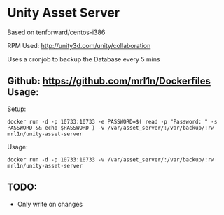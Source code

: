 Unity Asset Server
===========

Based on tenforward/centos-i386

RPM Used: http://unity3d.com/unity/collaboration

Uses a cronjob to backup the Database every 5 mins

Github: https://github.com/mrl1n/Dockerfiles
Usage:
-----------

Setup:

```
docker run -d -p 10733:10733 -e PASSWORD=$( read -p "Password: " -s PASSWORD && echo $PASSWORD ) -v /var/asset_server/:/var/backup/:rw mrl1n/unity-asset-server
```

Usage:

```
docker run -d -p 10733:10733 -v /var/asset_server/:/var/backup/:rw mrl1n/unity-asset-server
```

TODO:
-----------

- Only write on changes
